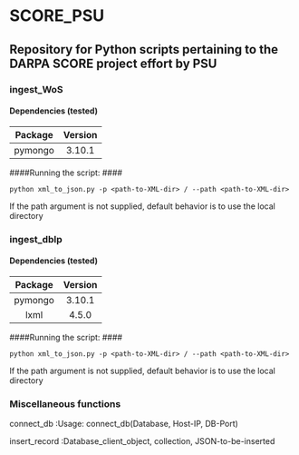 # SCORE_PSU
## Repository for Python scripts pertaining to the DARPA SCORE project effort by PSU ##

### ingest_WoS ###
#### Dependencies (tested) ####
| Package | Version |
| :-------: | :-------: |
| pymongo | 3.10.1  |


####Running the script: ####
```
python xml_to_json.py -p <path-to-XML-dir> / --path <path-to-XML-dir>
```

If the path argument is not supplied, default behavior is to use the local directory


### ingest_dblp ###
#### Dependencies (tested) ####
| Package | Version |
| :-------: | :-------: |
| pymongo | 3.10.1  |
| lxml | 4.5.0 |

####Running the script: ####
```
python xml_to_json.py -p <path-to-XML-dir> / --path <path-to-XML-dir>
```

If the path argument is not supplied, default behavior is to use the local directory

### Miscellaneous functions ###

connect_db
:Usage: connect_db(Database, Host-IP, DB-Port)

insert_record
:Database_client_object, collection, JSON-to-be-inserted



